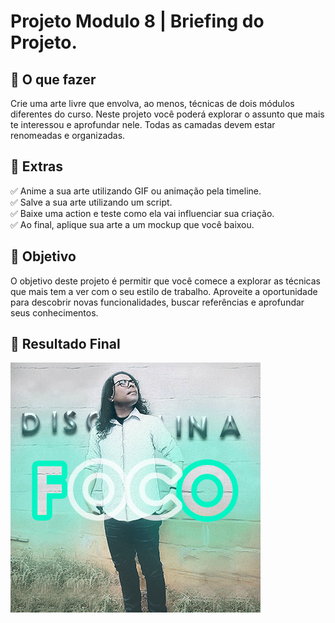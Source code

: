 <h1> Projeto Modulo 8 | Briefing do Projeto. </h1>

<h2 dir="auto"> 📝 O que fazer </h2>

Crie uma arte livre que envolva, ao menos, técnicas de dois módulos diferentes do curso. 
Neste projeto você poderá explorar o assunto que mais te interessou e aprofundar nele.
Todas as camadas devem estar renomeadas e organizadas.

<h2 dir="auto"> 🚦 Extras </h2>

✅ Anime a sua arte utilizando GIF ou animação pela timeline. <br>
✅ Salve a sua arte utilizando um script. <br>
✅ Baixe uma action e teste como ela vai influenciar sua criação. <br>
✅ Ao final, aplique sua arte a um mockup que você baixou. <br>


<h2 dir="auto"> 🎯 Objetivo </h2>

O objetivo deste projeto é permitir que você comece a explorar as 
técnicas que mais tem a ver com o seu estilo de trabalho. 
Aproveite a oportunidade para descobrir novas funcionalidades, 
buscar referências e aprofundar seus conhecimentos.

<h2 dir="auto"> 🚩 Resultado Final </h2>

![](https://github.com/Diegojfsr/Curso_Photoshop_Susse/blob/main/Jpeg_Projetos/Projeto%20Modulo%208.gif)



